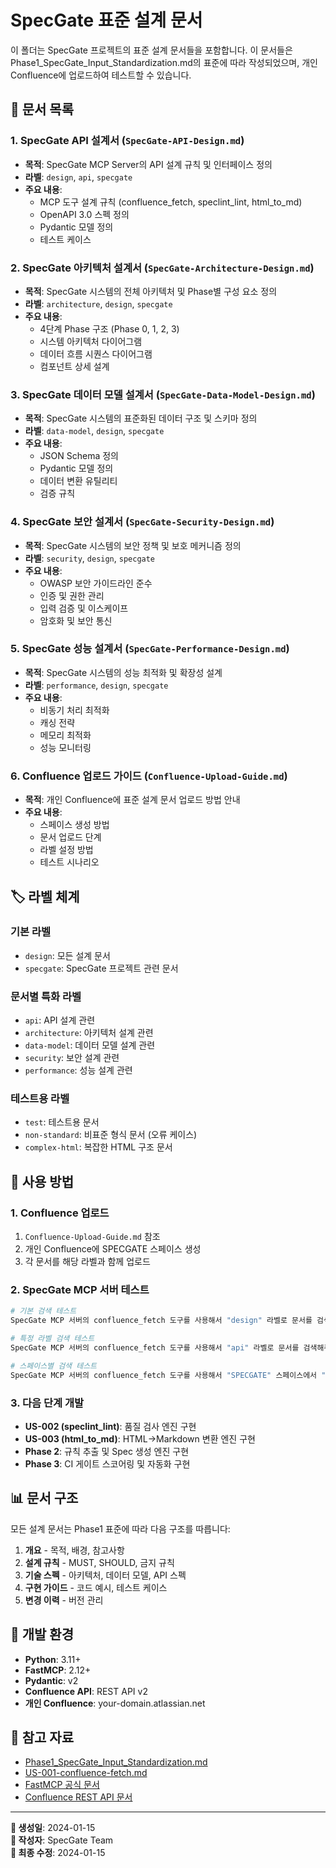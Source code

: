 # SpecGate 표준 설계 문서

이 폴더는 SpecGate 프로젝트의 표준 설계 문서들을 포함합니다. 이 문서들은 Phase1_SpecGate_Input_Standardization.md의 표준에 따라 작성되었으며, 개인 Confluence에 업로드하여 테스트할 수 있습니다.

## 📁 문서 목록

### 1. **SpecGate API 설계서** (`SpecGate-API-Design.md`)
- **목적**: SpecGate MCP Server의 API 설계 규칙 및 인터페이스 정의
- **라벨**: `design`, `api`, `specgate`
- **주요 내용**:
  - MCP 도구 설계 규칙 (confluence_fetch, speclint_lint, html_to_md)
  - OpenAPI 3.0 스펙 정의
  - Pydantic 모델 정의
  - 테스트 케이스

### 2. **SpecGate 아키텍처 설계서** (`SpecGate-Architecture-Design.md`)
- **목적**: SpecGate 시스템의 전체 아키텍처 및 Phase별 구성 요소 정의
- **라벨**: `architecture`, `design`, `specgate`
- **주요 내용**:
  - 4단계 Phase 구조 (Phase 0, 1, 2, 3)
  - 시스템 아키텍처 다이어그램
  - 데이터 흐름 시퀀스 다이어그램
  - 컴포넌트 상세 설계

### 3. **SpecGate 데이터 모델 설계서** (`SpecGate-Data-Model-Design.md`)
- **목적**: SpecGate 시스템의 표준화된 데이터 구조 및 스키마 정의
- **라벨**: `data-model`, `design`, `specgate`
- **주요 내용**:
  - JSON Schema 정의
  - Pydantic 모델 정의
  - 데이터 변환 유틸리티
  - 검증 규칙

### 4. **SpecGate 보안 설계서** (`SpecGate-Security-Design.md`)
- **목적**: SpecGate 시스템의 보안 정책 및 보호 메커니즘 정의
- **라벨**: `security`, `design`, `specgate`
- **주요 내용**:
  - OWASP 보안 가이드라인 준수
  - 인증 및 권한 관리
  - 입력 검증 및 이스케이프
  - 암호화 및 보안 통신

### 5. **SpecGate 성능 설계서** (`SpecGate-Performance-Design.md`)
- **목적**: SpecGate 시스템의 성능 최적화 및 확장성 설계
- **라벨**: `performance`, `design`, `specgate`
- **주요 내용**:
  - 비동기 처리 최적화
  - 캐싱 전략
  - 메모리 최적화
  - 성능 모니터링

### 6. **Confluence 업로드 가이드** (`Confluence-Upload-Guide.md`)
- **목적**: 개인 Confluence에 표준 설계 문서 업로드 방법 안내
- **주요 내용**:
  - 스페이스 생성 방법
  - 문서 업로드 단계
  - 라벨 설정 방법
  - 테스트 시나리오

## 🏷️ 라벨 체계

### 기본 라벨
- `design`: 모든 설계 문서
- `specgate`: SpecGate 프로젝트 관련 문서

### 문서별 특화 라벨
- `api`: API 설계 관련
- `architecture`: 아키텍처 설계 관련
- `data-model`: 데이터 모델 설계 관련
- `security`: 보안 설계 관련
- `performance`: 성능 설계 관련

### 테스트용 라벨
- `test`: 테스트용 문서
- `non-standard`: 비표준 형식 문서 (오류 케이스)
- `complex-html`: 복잡한 HTML 구조 문서

## 🚀 사용 방법

### 1. Confluence 업로드
1. `Confluence-Upload-Guide.md` 참조
2. 개인 Confluence에 SPECGATE 스페이스 생성
3. 각 문서를 해당 라벨과 함께 업로드

### 2. SpecGate MCP 서버 테스트
```bash
# 기본 검색 테스트
SpecGate MCP 서버의 confluence_fetch 도구를 사용해서 "design" 라벨로 문서를 검색해줘.

# 특정 라벨 검색 테스트
SpecGate MCP 서버의 confluence_fetch 도구를 사용해서 "api" 라벨로 문서를 검색해줘.

# 스페이스별 검색 테스트
SpecGate MCP 서버의 confluence_fetch 도구를 사용해서 "SPECGATE" 스페이스에서 "design" 라벨로 문서를 검색해줘.
```

### 3. 다음 단계 개발
- **US-002 (speclint_lint)**: 품질 검사 엔진 구현
- **US-003 (html_to_md)**: HTML→Markdown 변환 엔진 구현
- **Phase 2**: 규칙 추출 및 Spec 생성 엔진 구현
- **Phase 3**: CI 게이트 스코어링 및 자동화 구현

## 📊 문서 구조

모든 설계 문서는 Phase1 표준에 따라 다음 구조를 따릅니다:

1. **개요** - 목적, 배경, 참고사항
2. **설계 규칙** - MUST, SHOULD, 금지 규칙
3. **기술 스펙** - 아키텍처, 데이터 모델, API 스펙
4. **구현 가이드** - 코드 예시, 테스트 케이스
5. **변경 이력** - 버전 관리

## 🔧 개발 환경

- **Python**: 3.11+
- **FastMCP**: 2.12+
- **Pydantic**: v2
- **Confluence API**: REST API v2
- **개인 Confluence**: your-domain.atlassian.net

## 📝 참고 자료

- [Phase1_SpecGate_Input_Standardization.md](../design/Phase1_SpecGate_Input_Standardization.md)
- [US-001-confluence-fetch.md](../stories/US-001-confluence-fetch.md)
- [FastMCP 공식 문서](https://gofastmcp.com/)
- [Confluence REST API 문서](https://developer.atlassian.com/cloud/confluence/rest/)

---

**📅 생성일**: 2024-01-15  
**👥 작성자**: SpecGate Team  
**🔄 최종 수정**: 2024-01-15


